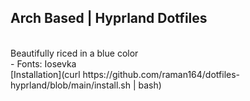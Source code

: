 ## Arch Based | Hyprland Dotfiles
<br>
Beautifully riced in a blue color
<br>
 - Fonts: Iosevka
<br>
[Installation](curl https://github.com/raman164/dotfiles-hyprland/blob/main/install.sh | bash)
